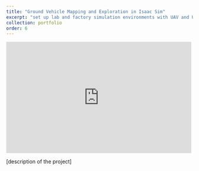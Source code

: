 ```yaml
---
title: "Ground Vehicle Mapping and Exploration in Isaac Sim"
excerpt: "set up lab and factory simulation environments with UAV and UGV<br/> perform dense mapping and exploration experiments with UGV"
collection: portfolio
order: 6
---
```


<iframe width="500" height="300" src="https://www.youtube.com/embed/oz5qdYo8aPA" frameborder="0" allow="accelerometer; autoplay; encrypted-media; gyroscope; picture-in-picture" allowfullscreen></iframe>

[description of the project]

